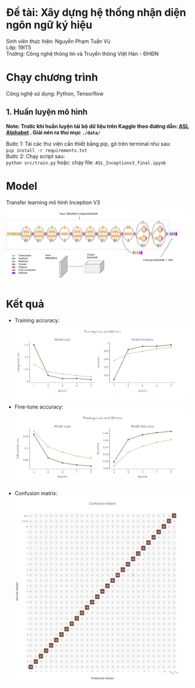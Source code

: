 
# Đề tài: Xây dựng hệ thống nhận diện ngôn ngữ ký hiệu
Sinh viên thực hiện: Nguyễn Phạm Tuấn Vũ  
Lớp: 19IT5   
Trường: Công nghệ thông tin và Truyển thông Việt Hàn  - ĐHĐN

# Chạy chương trình
Công nghệ sử dụng: Python, Tensorflow
## 1. Huấn luyện mô hình
**Note: Trước khi huấn luyện tải bộ dữ liệu trên Kaggle theo đường dẫn:    [ASL Alphabet](https://www.kaggle.com/datasets/grassknoted/asl-alphabet?datasetId=23079&sortBy=voteCount) 
. Giải nén ra thư mục `./data/`**

Bước 1: Tải các thư viện cần thiết bằng pip, gõ trên terminal như sau:    
`pip install -r requirements.txt`   
Bước 2: Chạy script sau:   
`python src/train.py`
hoặc:
chạy file: `ASL_Inceptionv3_final.ipynb`

# Model
Transfer learning mô hình Inception V3

![Alt text](results/model.png) 

# Kết quả
- Training accuracy:
![Alt text](results/training%20accuracy.png)

- Fine-tune accuracy:
![Alt text](results/fine-tune%20accuracy.png)

- Confusion matrix:
![Alt text](results/confusion%20matric.png)
